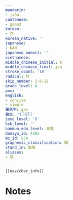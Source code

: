 ```yaml
---
mandarin:
- jiǎn
cantonese:
- gaan2
korean:
- 간
korean_native: ''
japanese:
- KAN
japanese_nanori: ''
vietnamese:
middle_chinese_initial: k
middle_chinese_final: ɣɛn
stroke_count: '18'
radical: 竹
skip_number: 2-6-12
grade_level: 4
pos: ''
english:
- concise
- simple
羅馬字: gan
韓文: '[[간]]'
joyo_level: '6'
hsk_level: ''
hanmun_edu_level: 高等
danayo_id: 4203
mc_id: 834
graphemic_classification: 間
stand_in: 簡単
aliases:
- 简
---
```

```meta-bind-embed
[[nav/char_info]]
```

# Notes
